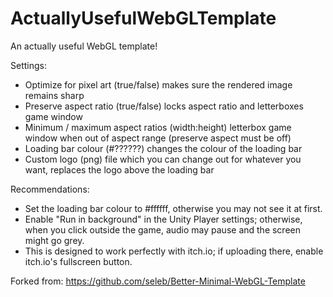 # ActuallyUsefulWebGLTemplate
An actually useful WebGL template!

Settings:
- Optimize for pixel art (true/false) makes sure the rendered image remains sharp
- Preserve aspect ratio (true/false) locks aspect ratio and letterboxes game window
- Minimum / maximum aspect ratios (width:height) letterbox game window when out of aspect range (preserve aspect must be off)
- Loading bar colour (#??????) changes the colour of the loading bar
- Custom logo (png) file which you can change out for whatever you want, replaces the logo above the loading bar

Recommendations:
- Set the loading bar colour to #ffffff, otherwise you may not see it at first.
- Enable "Run in background" in the Unity Player settings; otherwise, when you click outside the game, audio may pause and the screen might go grey.
- This is designed to work perfectly with itch.io; if uploading there, enable itch.io's fullscreen button.

Forked from: https://github.com/seleb/Better-Minimal-WebGL-Template
